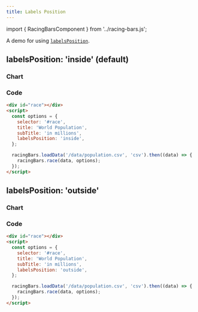 ```yaml
---
title: Labels Position
---
```


import { RacingBarsComponent } from '../racing-bars.js';

A demo for using [`labelsPosition`](/docs/documentation/options#labelsposition).

<!--truncate-->

## labelsPosition: 'inside' (default)

### Chart

<div className="gallery">
  <RacingBarsComponent
    dataUrl="/data/population.csv"
    dataType="csv"
    title="World Population"
    subTitle="in millions"
    labelsPosition="inside"
/>

</div>

### Code

```html {7}
<div id="race"></div>
<script>
  const options = {
    selector: '#race',
    title: 'World Population',
    subTitle: 'in millions',
    labelsPosition: 'inside',
  };

  racingBars.loadData('/data/population.csv', 'csv').then((data) => {
    racingBars.race(data, options);
  });
</script>
```

## labelsPosition: 'outside'

### Chart

<div className="gallery">
  <RacingBarsComponent
    dataUrl="/data/population.csv"
    dataType="csv"
    title="World Population"
    subTitle="in millions"
    labelsPosition="outside"
/>

</div>

### Code

```html {7}
<div id="race"></div>
<script>
  const options = {
    selector: '#race',
    title: 'World Population',
    subTitle: 'in millions',
    labelsPosition: 'outside',
  };

  racingBars.loadData('/data/population.csv', 'csv').then((data) => {
    racingBars.race(data, options);
  });
</script>
```
